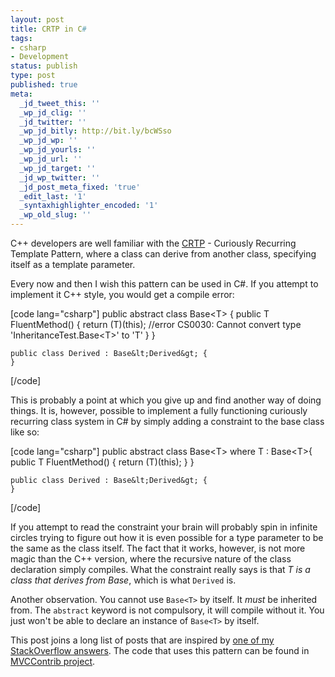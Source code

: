 ```yaml
---
layout: post
title: CRTP in C#
tags:
- csharp
- Development
status: publish
type: post
published: true
meta:
  _jd_tweet_this: ''
  _wp_jd_clig: ''
  _jd_twitter: ''
  _wp_jd_bitly: http://bit.ly/bcWSso
  _wp_jd_wp: ''
  _wp_jd_yourls: ''
  _wp_jd_url: ''
  _wp_jd_target: ''
  _jd_wp_twitter: ''
  _jd_post_meta_fixed: 'true'
  _edit_last: '1'
  _syntaxhighlighter_encoded: '1'
  _wp_old_slug: ''
---
```

C++ developers are well familiar with the [CRTP][1] - Curiously Recurring Template Pattern, where a class can derive from another class, specifying itself as a template parameter.

Every now and then I wish this pattern can be used in C#. If you attempt to implement it C++ style, you would get a compile error:

<div>
[code lang="csharp"]
	public abstract class Base&lt;T&gt; {
		public T FluentMethod() {
			return (T)(this); //error CS0030: Cannot convert type 'InheritanceTest.Base&lt;T&gt;' to 'T'
		}
	}

	public class Derived : Base&lt;Derived&gt; {
	}
[/code]
</div>

This is probably a point at which you give up and find another way of doing things. It is, however, possible to implement a fully functioning curiously recurring class system in C# by simply adding a constraint to the base class like so:

<div>
[code lang="csharp"]
	public abstract class Base&lt;T&gt; where T : Base&lt;T&gt;{
		public T FluentMethod() {
			return (T)(this); 
		}
	}

	public class Derived : Base&lt;Derived&gt; {
	}
[/code]
</div>

If you attempt to read the constraint your brain will probably spin in infinite circles trying to figure out how it is even possible for a type parameter to be the same as the class itself. The fact that it works, however, is not more magic than the C++ version, where the recursive nature of the class declaration simply compiles. What the constraint really says is that *T is a class that derives from Base<T>*, which is what `Derived` is.

Another observation. You cannot use `Base<T>` by itself. It *must* be inherited from. The `abstract` keyword is not compulsory, it will compile without it. You just won't be able to declare an instance of `Base<T>` by itself.

This post joins a long list of posts that are inspired by [one of my StackOverflow answers][2]. The code that uses this pattern can be found in [MVCContrib project][3].

 [1]: http://en.wikipedia.org/wiki/Curiously_recurring_template_pattern
 [2]: http://stackoverflow.com/questions/3783321/why-does-this-generic-constraint-compile-when-it-seems-to-have-a-circular-referen/3783459#3783459
 [3]: http://mvccontrib.codeplex.com/SourceControl/changeset/view/b7039b7291cf#src%2fMvcContrib.FluentHtml%2fElements%2fButtonBase.cs
